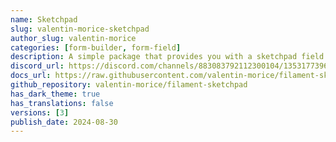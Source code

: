 ```yaml
---
name: Sketchpad
slug: valentin-morice-sketchpad
author_slug: valentin-morice
categories: [form-builder, form-field]
description: A simple package that provides you with a sketchpad field.
discord_url: https://discord.com/channels/883083792112300104/1353177396018413709
docs_url: https://raw.githubusercontent.com/valentin-morice/filament-sketchpad/1.0.0/README.md
github_repository: valentin-morice/filament-sketchpad
has_dark_theme: true
has_translations: false
versions: [3]
publish_date: 2024-08-30
---
```

